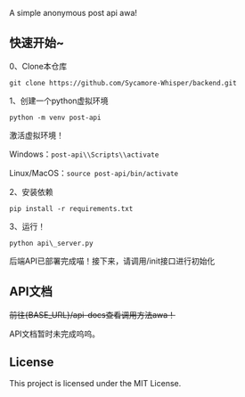 A simple anonymous post api awa!



## 快速开始~



0、Clone本仓库



`git clone https://github.com/Sycamore-Whisper/backend.git`



1、创建一个python虚拟环境



`python -m venv post-api`



激活虚拟环境！



Windows：`post-api\\Scripts\\activate`



Linux/MacOS：`source post-api/bin/activate`



2、安装依赖



`pip install -r requirements.txt`



3、运行！



`python api\_server.py`



后端API已部署完成喵！接下来，请调用/init接口进行初始化



## API文档



~~前往{BASE\_URL}/api-docs查看调用方法awa！~~



API文档暂时未完成呜呜。



## License



This project is licensed under the MIT License.

